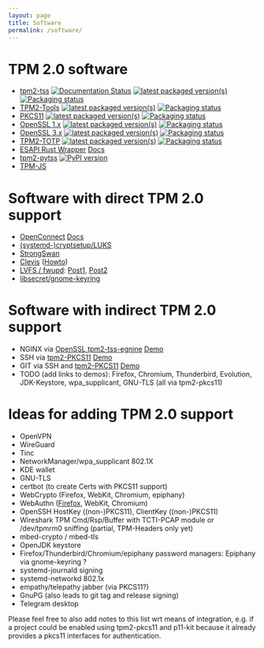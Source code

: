 ```yaml
---
layout: page
title: Software
permalink: /software/
---
```


<script>
  ((window.gitter = {}).chat = {}).options = {
    room: 'tpm2-software/community'
  };
</script>
<script src="https://sidecar.gitter.im/dist/sidecar.v1.js" async defer></script>

# TPM 2.0 software
- [tpm2-tss](https://github.com/tpm2-software/tpm2-tss) [![Documentation Status](https://readthedocs.org/projects/tpm2-tss/badge/?version=latest)](https://tpm2-tss.readthedocs.io/en/latest/?badge=latest) [![latest packaged version(s)](https://repology.org/badge/latest-versions/tpm2-tss.svg)](https://repology.org/project/tpm2-tss/versions)  [![Packaging status](https://repology.org/badge/tiny-repos/tpm2-tss.svg)](https://repology.org/project/tpm2-tss/versions)
- [TPM2-Tools](https://github.com/tpm2-software/tpm2-tools) [![latest packaged version(s)](https://repology.org/badge/latest-versions/tpm2-tools.svg)](https://repology.org/project/tpm2-tools/versions) [![Packaging status](https://repology.org/badge/tiny-repos/tpm2-tools.svg)](https://repology.org/project/tpm2-tools/versions)
- [PKCS11](https://github.com/tpm2-software/tpm2-pkcs11) [![latest packaged version(s)](https://repology.org/badge/latest-versions/tpm2-pkcs11.svg)](https://repology.org/project/tpm2-pkcs11/versions) [![Packaging status](https://repology.org/badge/tiny-repos/tpm2-pkcs11.svg)](https://repology.org/project/tpm2-pkcs11/versions)
- [OpenSSL 1.x](https://github.com/tpm2-software/tpm2-tss-engine) [![latest packaged version(s)](https://repology.org/badge/latest-versions/tpm2-tss-engine.svg)](https://repology.org/project/tpm2-tss-engine/versions) [![Packaging status](https://repology.org/badge/tiny-repos/tpm2-tss-engine.svg)](https://repology.org/project/tpm2-tss-engine/versions)
- [OpenSSL 3.x](https://github.com/tpm2-software/tpm2-openssl) [![latest packaged version(s)](https://repology.org/badge/latest-versions/tpm2-openssl.svg)](https://repology.org/project/tpm2-openssl/versions) [![Packaging status](https://repology.org/badge/tiny-repos/tpm2-openssl.svg)](https://repology.org/project/tpm2-openssl/versions)
- [TPM2-TOTP](https://github.com/tpm2-software/tpm2-totp) [![latest packaged version(s)](https://repology.org/badge/latest-versions/tpm2-totp.svg)](https://repology.org/project/tpm2-totp/versions) [![Packaging status](https://repology.org/badge/tiny-repos/tpm2-totp.svg)](https://repology.org/project/tpm2-totp/versions)
- [ESAPI Rust Wrapper](https://crates.io/crates/tss-esapi) [Docs](https://docs.rs/tss-esapi/1.0.1/tss_esapi/)
- [tpm2-pytss](https://github.com/tpm2-software/tpm2-pytss) [![PyPI version](https://img.shields.io/pypi/v/tpm2-pytss.svg)](https://pypi.org/project/tpm2-pytss)
- [TPM-JS](https://google.github.io/tpm-js/)

# Software with direct TPM 2.0 support
- [OpenConnect](http://git.infradead.org/users/dwmw2/openconnect.git/) [Docs](http://www.infradead.org/openconnect/tpm.html)
- [(systemd-)cryptsetup/LUKS](https://0pointer.net/blog/unlocking-luks2-volumes-with-tpm2-fido2-pkcs11-security-hardware-on-systemd-248.html)
- [StrongSwan](https://wiki.strongswan.org/projects/strongswan/wiki/TPMPlugin)
- [Clevis](https://github.com/latchset/clevis) ([Howto](https://blog.dowhile0.org/2017/10/18/automatic-luks-volumes-unlocking-using-a-tpm2-chip/))
- [LVFS / fwupd](https://fwupd.org/): [Post1](https://blogs.gnome.org/hughsie/2018/12/14/firmware-attestation/), [Post2](https://blogs.gnome.org/hughsie/2019/04/10/using-a-client-certificate-to-set-the-attestation-checksum/)
- [libsecret/gnome-keyring](https://gitlab.gnome.org/Teams/Engagement/gsoc-2021/-/issues/13)

# Software with indirect TPM 2.0 support
- NGINX via [OpenSSL tpm2-tss-egnine](https://github.com/tpm2-software/tpm2-tss-engine) [Demo](https://youtu.be/NFQ22SBlejk?t=604)
- SSH via [tpm2-PKCS11](https://github.com/tpm2-software/tpm2-pkcs11) [Demo](https://youtu.be/NFQ22SBlejk?t=944)
- GIT via SSH and [tpm2-PKCS11](https://github.com/tpm2-software/tpm2-pkcs11) [Demo](https://youtu.be/NFQ22SBlejk?t=944)
- TODO (add links to demos): Firefox, Chromium, Thunderbird, Evolution, JDK-Keystore, wpa_supplicant, GNU-TLS (all via tpm2-pkcs11)

# Ideas for adding TPM 2.0 support
- OpenVPN
- WireGuard
- Tinc
- NetworkManager/wpa_supplicant 802.1X
- KDE wallet
- GNU-TLS
- certbot (to create Certs with PKCS11 support)
- WebCrypto (Firefox, WebKit, Chromium, epiphany)
- WebAuthn ([Firefox](https://github.com/mozilla/gecko-dev/tree/master/dom/webauthn), WebKit, Chromium)
- OpenSSH HostKey ((non-)PKCS11), ClientKey ((non-)PKCS11)
- Wireshark TPM Cmd/Rsp/Buffer with TCTI-PCAP module or /dev/tpmrm0 sniffing (partial, TPM-Headers only yet)
- mbed-crypto / mbed-tls
- OpenJDK keystore
- Firefox/Thunderbird/Chromium/epiphany password managers: Epiphany via gnome-keyring ?
- systemd-journald signing
- systemd-networkd 802.1x
- empathy/telepathy jabber (via PKCS11?)
- GnuPG (also leads to git tag and release signing)
- Telegram desktop

Please feel free to also add notes to this list wrt means of integration, e.g. if a project could be enabled using tpm2-pkcs11 and p11-kit because it already provides a pkcs11 interfaces for authentication.
